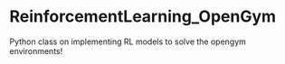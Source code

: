 # ReinforcementLearning_OpenGym
 Python class on implementing RL models to solve the opengym environments!
